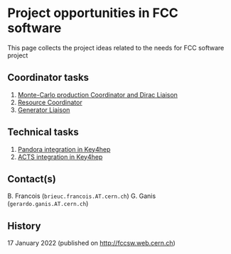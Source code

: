 ﻿---
layout: site
id: opportunities
---

# Project opportunities in FCC software

This page collects the project ideas related to the needs for FCC software project 

## Coordinator tasks

1.  <a href="{{ site.baseurl | prepend: site.url }}/opportunities/coord-mcprod-dirac.html"> Monte-Carlo production Coordinator and Dirac Liaison </a>
2.  <a href="{{ site.baseurl | prepend: site.url }}/opportunities/coord-resource.html"> Resource Coordinator</a>
3.  <a href="{{ site.baseurl | prepend: site.url }}/opportunities/coord-generators.html"> Generator Liaison</a>


## Technical tasks

1.  <a href="{{ site.baseurl | prepend: site.url }}/opportunities/projects-pandora-key4hep.html"> Pandora integration in Key4hep </a>
2.  <a href="{{ site.baseurl | prepend: site.url }}/opportunities/projects-acts-key4hep.html"> ACTS integration in Key4hep </a>

## Contact(s)

B. Francois (`brieuc.francois.AT.cern.ch`)
G. Ganis (`gerardo.ganis.AT.cern.ch`)

## History

17 January 2022 (published on http://fccsw.web.cern.ch)